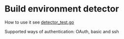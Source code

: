 # Build environment detector

How to use it see [detector_test.go](detector/detector_test.go)

Supported ways of authentication: OAuth, basic and ssh